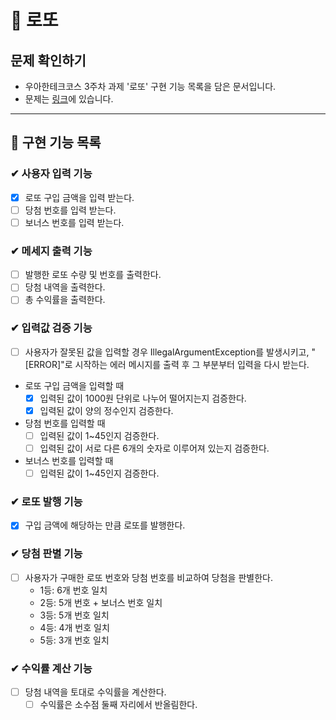 # 📙 로또

## 문제 확인하기

- 우아한테크코스 3주차 과제 '로또' 구현 기능 목록을 담은 문서입니다.
- 문제는 [링크](https://github.com/woowacourse-precourse/java-lotto-6)에 있습니다.

---

## 🌟 구현 기능 목록

### ✔ 사용자 입력 기능

- [x] 로또 구입 금액을 입력 받는다.
- [ ] 당첨 번호를 입력 받는다.
- [ ] 보너스 번호를 입력 받는다.

### ✔ 메세지 출력 기능

- [ ] 발행한 로또 수량 및 번호를 출력한다.
- [ ] 당첨 내역을 출력한다.
- [ ] 총 수익률을 출력한다.

### ✔ 입력값 검증 기능

- [ ] 사용자가 잘못된 값을 입력할 경우 IllegalArgumentException를 발생시키고, "[ERROR]"로 시작하는 에러 메시지를 출력 후 그 부분부터 입력을 다시 받는다.
- 로또 구입 금액을 입력할 때
    - [x] 입력된 값이 1000원 단위로 나누어 떨어지는지 검증한다.
    - [x] 입력된 값이 양의 정수인지 검증한다.
- 당첨 번호를 입력할 때
    - [ ] 입력된 값이 1~45인지 검증한다.
    - [ ] 입력된 값이 서로 다른 6개의 숫자로 이루어져 있는지 검증한다.
- 보너스 번호를 입력할 때
    - [ ] 입력된 값이 1~45인지 검증한다.

### ✔ 로또 발행 기능

- [x] 구입 금액에 해당하는 만큼 로또를 발행한다.

### ✔ 당첨 판별 기능

- [ ] 사용자가 구매한 로또 번호와 당첨 번호를 비교하여 당첨을 판별한다.
    - 1등: 6개 번호 일치
    - 2등: 5개 번호 + 보너스 번호 일치
    - 3등: 5개 번호 일치
    - 4등: 4개 번호 일치
    - 5등: 3개 번호 일치

### ✔ 수익률 계산 기능

- [ ] 당첨 내역을 토대로 수익률을 계산한다.
    - [ ] 수익률은 소수점 둘째 자리에서 반올림한다. 
